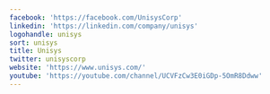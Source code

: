 ```yaml
---
facebook: 'https://facebook.com/UnisysCorp'
linkedin: 'https://linkedin.com/company/unisys'
logohandle: unisys
sort: unisys
title: Unisys
twitter: unisyscorp
website: 'https://www.unisys.com/'
youtube: 'https://youtube.com/channel/UCVFzCw3E0iGDp-5OmR8Ddww'
---
```

